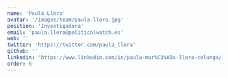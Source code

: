 ```yaml
---
name: 'Paula Llera'
avatar: '/images/team/paula-llera.jpg'
position: 'Investigadora'
email: 'paula.llera@politicalwatch.es'
web: ''
twitter: 'https://twitter.com/paula_llera'
github: ''
linkedin: 'https://www.linkedin.com/in/paula-mar%C3%ADa-llera-colunga/'
order: 6
---
```

